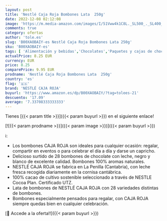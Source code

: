 ```yaml
---
layout: post
title: 'Nestlé Caja Roja Bombones Lata  250g'
date: 2022-12-08 02:12:08
image: 'https://m.media-amazon.com/images/I/51Vww4k1C8L._SL500_._SL400_.jpg'
comments: true
category: ofertas
author: 'tole.es'
slug: 'B00XAOBAIY-es Nestlé Caja Roja Bombones Lata 250g'
sku: 'B00XAOBAIY-es'
tags: [ 'Alimentación y bebidas','Chocolates','Paquetes y cajas de chocolate','Snacks y dulces','bombones','nestlé caja roja','🇪🇸', ]
actualPrice: 8.25 EUR
currency: EUR
price: 8.25
comparePrice: 9.95 EUR
prodname: 'Nestlé Caja Roja Bombones Lata  250g'
country: 'es'
flag: '🇪🇸'
brand: 'NESTLÉ CAJA ROJA'
buyurl: 'https://www.amazon.es/dp/B00XAOBAIY/?tag=tolees-21'
descuento: '17.09'
average: '7.33708333333333'
---
```


Tienes [{{< param title >}}]({{< param buyurl >}}) en el siguiente enlace!

[![{{< param prodname >}}]({{< param image >}})]({{< param buyurl >}})

ℹ️:

- Los bombones CAJA ROJA son ideales para cualquier ocasión: regalar, compartir en eventos o para celebrar el día a día y darse un capricho.
- Delicioso surtido de 28 bombones de chocolate con leche, negro y blanco de excelente calidad. Bombones 100% aromas naturales.
- NESTLÉ CAJA ROJA se fabrica en La Penilla (Cantabria), con leche fresca recogida diariamente en la cornisa cantábrica.
- 100% cacao de cultivo sostenible seleccionado a través de NESTLE Cocoa Plan. Certificado UTZ.
- Lata de bombones de NESTLÉ CAJA ROJA con 28 variedades distintas de bombones.
- Bombones especialmente pensados para regalar, con CAJA ROJA siempre quedas bien en cualquier celebración.

[🛒 Accede a la oferta!!]({{< param buyurl >}})
